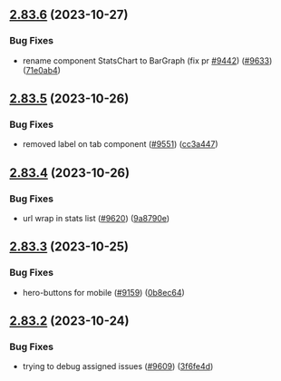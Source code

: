 ## [2.83.6](https://github.com/EddieHubCommunity/BioDrop/compare/v2.83.5...v2.83.6) (2023-10-27)


### Bug Fixes

* rename component StatsChart to BarGraph (fix pr [#9442](https://github.com/EddieHubCommunity/BioDrop/issues/9442)) ([#9633](https://github.com/EddieHubCommunity/BioDrop/issues/9633)) ([71e0ab4](https://github.com/EddieHubCommunity/BioDrop/commit/71e0ab42e0231264613048ed33ee85d0f1bf7985))



## [2.83.5](https://github.com/EddieHubCommunity/BioDrop/compare/v2.83.4...v2.83.5) (2023-10-26)


### Bug Fixes

* removed label on tab component ([#9551](https://github.com/EddieHubCommunity/BioDrop/issues/9551)) ([cc3a447](https://github.com/EddieHubCommunity/BioDrop/commit/cc3a4477a6d41995f7c7dd2bd315cc856f71ce6e))



## [2.83.4](https://github.com/EddieHubCommunity/BioDrop/compare/v2.83.3...v2.83.4) (2023-10-26)


### Bug Fixes

* url wrap in stats list ([#9620](https://github.com/EddieHubCommunity/BioDrop/issues/9620)) ([9a8790e](https://github.com/EddieHubCommunity/BioDrop/commit/9a8790e1b4b1135e33535f627a05c2ea4c595a77))



## [2.83.3](https://github.com/EddieHubCommunity/BioDrop/compare/v2.83.2...v2.83.3) (2023-10-25)


### Bug Fixes

* hero-buttons for mobile ([#9159](https://github.com/EddieHubCommunity/BioDrop/issues/9159)) ([0b8ec64](https://github.com/EddieHubCommunity/BioDrop/commit/0b8ec64a43ba5f63cb0fa3e1fd8f19edd1656546))



## [2.83.2](https://github.com/EddieHubCommunity/BioDrop/compare/v2.83.1...v2.83.2) (2023-10-24)


### Bug Fixes

* trying to debug assigned issues ([#9609](https://github.com/EddieHubCommunity/BioDrop/issues/9609)) ([3f6fe4d](https://github.com/EddieHubCommunity/BioDrop/commit/3f6fe4dee34c88341b3a0063358dc749ce4e766f))



